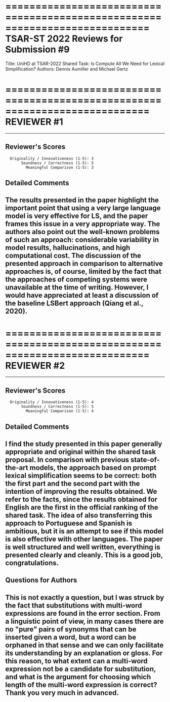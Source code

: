 

============================================================================ 
TSAR-ST 2022 Reviews for Submission #9
============================================================================ 

Title: UniHD at TSAR-2022 Shared Task: Is Compute All We Need for Lexical Simplification?
Authors: Dennis Aumiller and Michael Gertz


============================================================================
                            REVIEWER #1
============================================================================

---------------------------------------------------------------------------
Reviewer's Scores
---------------------------------------------------------------------------
      Originality / Innovativeness (1-5): 3
           Soundness / Correctness (1-5): 5
             Meaningful Comparison (1-5): 3

Detailed Comments
---------------------------------------------------------------------------
The results presented in the paper highlight the important point that using a very large language model is very effective for LS, and the paper frames this issue in a very appropriate way. The authors also point out the well-known problems of such an approach: considerable variability in model results, hallucinations, and high computational cost. The discussion of the presented approach in comparison to alternative approaches is, of course, limited by the fact that the approaches of competing systems were unavailable at the time of writing. However, I would have appreciated at least a discussion of the baseline LSBert approach (Qiang et al., 2020).
---------------------------------------------------------------------------



============================================================================
                            REVIEWER #2
============================================================================

---------------------------------------------------------------------------
Reviewer's Scores
---------------------------------------------------------------------------
      Originality / Innovativeness (1-5): 4
           Soundness / Correctness (1-5): 5
             Meaningful Comparison (1-5): 4

Detailed Comments
---------------------------------------------------------------------------
I find the study presented in this paper generally appropriate and original within the shared task proposal. In comparison with previous state-of-the-art models, the approach based on prompt lexical simplification seems to be correct: both the first part and the second part with the intention of improving the results obtained. 
We refer to the facts, since the results obtained for English are the first in the official ranking of the shared task. The idea of also transferring this approach to Portuguese and Spanish is ambitious, but it is an attempt to see if this model is also effective with other languages. 
The paper is well structured and well written, everything is presented clearly and cleanly.
This is a good job, congratulations.
---------------------------------------------------------------------------


Questions for Authors
---------------------------------------------------------------------------
This is not exactly a question, but I was struck by the fact that substitutions with multi-word expressions are found in the error section. From a linguistic point of view, in many cases there are no "pure" pairs of synonyms that can be inserted given a word, but a word can be orphaned in that sense and we can only facilitate its understanding by an explanation or gloss. For this reason, to what extent can a multi-word expression not be a candidate for substitution, and what is the argument for choosing which length of the multi-word expression is correct?
Thank you very much in advanced.
---------------------------------------------------------------------------


